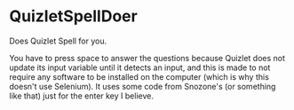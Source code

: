 # QuizletSpellDoer
Does Quizlet Spell for you.

You have to press space to answer the questions because Quizlet does not update its input variable until it detects an input, and this is made to not require any software to be installed on the computer (which is why this doesn't use Selenium). It uses some code from Snozone's (or something like that) just for the enter key I believe.
